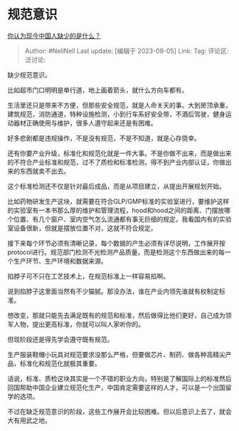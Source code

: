 # 规范意识

[你认为现今中国人缺少的是什么？](https://www.zhihu.com/question/615374033/answer/3150976775)

> Author: #NellNell
> Last update: [编辑于 2023-08-05]
> Link:
> Tag:
> 评论区:
> 泛讨论:

缺少规范意识。

比如超市门口明明是单行道，地上画着箭头，就什么方向车都有。

生活里还只是带来不方便，但那些安全规范，就是人命关天的事。大到房顶承重，建筑规范，消防通道，特种设施检测，小到行车系好安全带，不酒后驾驶，健身运动器材正确使用与维护，很多人遵守起来还是有困难。

好多悲剧都是违规操作，不是没有规范，不是不知道，就是心存侥幸。

还有你要产业升级，标准化和规范化就是一件大事。不是你做不出来，而是做出来的不符合产业标准和规范，过不了质检和标准检测，得不到产业内部认证，你做出来的东西就卖不出去。

这个标准检测还不仅是针对最后成品，而是从项目建立，从提出开展规划开始。

比如药物研发生产这块，就需要在符合GLP/GMP标准的实验室进行，要维护这样的实验室有一本书那么厚的维护和管理流程，hood和hood之间的距离、门摆放哪个位置、有几个窗户、室内空气怎么流通都有事无巨细的规定。我看国内有的实验室设备很新，但就是摆放位置不对，这就不符合规定。

接下来每个环节必须有清晰记录，每个数据的产生必须有详尽说明，工作展开按protocol进行。规范部门检测不光检测产品质量，而是检测这个东西做出来的每一个生产环节、生产环境和数据来源。

掐脖子可不只在工艺技术上，在规范标准上一样容易掐啊。

说到掐脖子这里面当然有不少猫腻。那没办法，谁在产业内领先谁就有权制定标准。

想改变，那就只能先去满足既有的规范和标准，然后做得比他们更好，自己成为领军人物，提出更高标准，你就可以叫人家听你的。

但现阶段还是得先学会遵守既有规范。

生产服装鞋帽小玩具对规范要求没那么严格，但要做芯片、制药、做各种高精尖产品，标准化和规范化就极其重要。

话说，标准、质检这块其实是一个不错的职业方向，特别是了解国际上的标准然后回国帮助中国企业建立规范化生产，中国肯定需要这样的人才，可以是一个出国留学的选项。

不过在缺乏规范意识的阶段，这些工作展开会比较困难。但以后意识上去了，就会大有用武之地。
